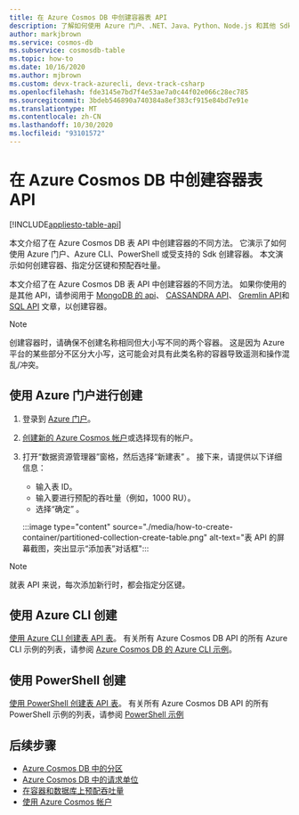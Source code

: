 ```yaml
---
title: 在 Azure Cosmos DB 中创建容器表 API
description: 了解如何使用 Azure 门户、.NET、Java、Python、Node.js 和其他 Sdk 在 Azure Cosmos DB 表 API 中创建容器。
author: markjbrown
ms.service: cosmos-db
ms.subservice: cosmosdb-table
ms.topic: how-to
ms.date: 10/16/2020
ms.author: mjbrown
ms.custom: devx-track-azurecli, devx-track-csharp
ms.openlocfilehash: fde3145e7bd7f4e53ae7a0c44f02e066c28ec785
ms.sourcegitcommit: 3bdeb546890a740384a8ef383cf915e84bd7e91e
ms.translationtype: MT
ms.contentlocale: zh-CN
ms.lasthandoff: 10/30/2020
ms.locfileid: "93101572"
---
```

# <a name="create-a-container-in-azure-cosmos-db-table-api"></a>在 Azure Cosmos DB 中创建容器表 API
[!INCLUDE[appliesto-table-api](includes/appliesto-table-api.md)]

本文介绍了在 Azure Cosmos DB 表 API 中创建容器的不同方法。 它演示了如何使用 Azure 门户、Azure CLI、PowerShell 或受支持的 Sdk 创建容器。 本文演示如何创建容器、指定分区键和预配吞吐量。

本文介绍了在 Azure Cosmos DB 表 API 中创建容器的不同方法。 如果你使用的是其他 API，请参阅用于 [MongoDB 的 api](how-to-create-container-mongodb.md)、 [CASSANDRA API](how-to-create-container-cassandra.md)、 [Gremlin API](how-to-create-container-gremlin.md)和 [SQL API](how-to-create-container.md) 文章，以创建容器。

> [!NOTE]
> 创建容器时，请确保不创建名称相同但大小写不同的两个容器。 这是因为 Azure 平台的某些部分不区分大小写，这可能会对具有此类名称的容器导致遥测和操作混乱/冲突。

## <a name="create-using-azure-portal"></a><a id="portal-table"></a>使用 Azure 门户进行创建

1. 登录到 [Azure 门户](https://portal.azure.com/)。

1. [创建新的 Azure Cosmos 帐户](create-table-dotnet.md#create-a-database-account)或选择现有的帐户。

1. 打开“数据资源管理器”窗格，然后选择“新建表” 。 接下来，请提供以下详细信息：

   * 输入表 ID。
   * 输入要进行预配的吞吐量（例如，1000 RU）。
   * 选择“确定” 。

    :::image type="content" source="./media/how-to-create-container/partitioned-collection-create-table.png" alt-text="表 API 的屏幕截图，突出显示“添加表”对话框":::

> [!Note]
> 就表 API 来说，每次添加新行时，都会指定分区键。

## <a name="create-using-azure-cli"></a><a id="cli-mongodb"></a>使用 Azure CLI 创建

[使用 Azure CLI 创建表 API 表](./scripts/cli/table/create.md)。 有关所有 Azure Cosmos DB API 的所有 Azure CLI 示例的列表，请参阅 [Azure Cosmos DB 的 Azure CLI 示例](cli-samples.md)。

## <a name="create-using-powershell"></a>使用 PowerShell 创建

[使用 PowerShell 创建表 API 表](./scripts/powershell/table/create.md)。 有关所有 Azure Cosmos DB API 的所有 PowerShell 示例的列表，请参阅 [PowerShell 示例](powershell-samples.md)

## <a name="next-steps"></a>后续步骤

* [Azure Cosmos DB 中的分区](partitioning-overview.md)
* [Azure Cosmos DB 中的请求单位](request-units.md)
* [在容器和数据库上预配吞吐量](set-throughput.md)
* [使用 Azure Cosmos 帐户](./account-databases-containers-items.md)
